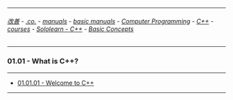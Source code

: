
---

###### [改善](https://github.com/ttltrk/0C/blob/master/README.MD) - [.co.](https://github.com/ttltrk/PRG/blob/master/CODING.MD) - [manuals](https://github.com/ttltrk/PRG/blob/master/MAN.MD) - [basic manuals](https://github.com/ttltrk/PRG/blob/master/MANUALS.MD) - [Computer Programming](https://github.com/ttltrk/PRG/blob/master/C/DOC/CP/CP.MD) - [C++](https://github.com/ttltrk/PRG/blob/master/C/DOC/CPP/CPP.MD) - [courses](https://github.com/ttltrk/PRG/blob/master/C/DOC/CPP/COURSES/COURSES.MD) - [Sololearn - C++](https://github.com/ttltrk/PRG/blob/master/C/DOC/CPP/COURSES/SOLOLEARN/SOLOLEARN.MD) - [Basic Concepts](https://github.com/ttltrk/PRG/blob/master/C/DOC/CPP/COURSES/SOLOLEARN/01/01.MD)

---

### 01.01 - What is C++?

---

* [01.01.01 - Welcome to C++](https://github.com/ttltrk/PRG/blob/master/C/DOC/CPP/COURSES/SOLOLEARN/01/0101/010101/010101.MD)

---
